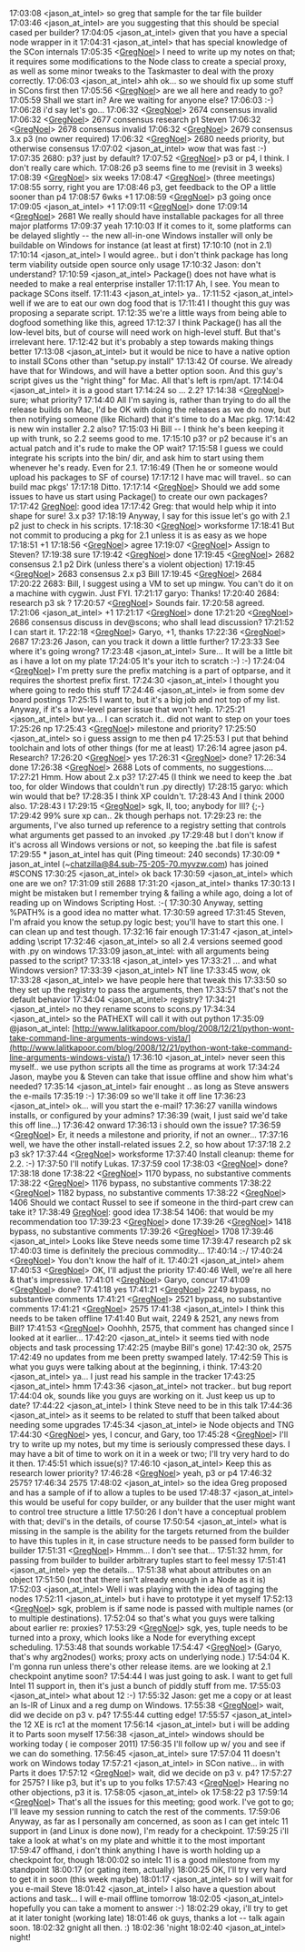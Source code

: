 
17:03:08 <jason_at_intel>       so greg that sample for the tar file builder 17:03:46 <jason_at_intel>       are you suggesting that this should be special cased per builder? 17:04:05 <jason_at_intel>       given that you have a special node wrapper in it 17:04:31 <jason_at_intel>       that has special knowledge of the SCon internals 17:05:35 <[GregNoel](GregNoel)>     I need to write up my notes on that; it requires some modifications to the Node class to create a special proxy, as well as some minor tweaks to the Taskmaster to deal with the proxy correctly. 17:06:03 <jason_at_intel>       ahh ok... so we should fix up some stuff in SCons first then 17:05:56 <[GregNoel](GregNoel)>     are we all here and ready to go? 17:05:59 <Garyo>        Shall we start in?  Are we waiting for anyone else? 17:06:03 <Garyo>        :-) 17:06:28 <sgk>  i'd say let's go... 17:06:32 <[GregNoel](GregNoel)>     2674 consensus invalid 17:06:32 <[GregNoel](GregNoel)>     2677 consensus research p1 Steven 17:06:32 <[GregNoel](GregNoel)>     2678 consensus invalid 17:06:32 <[GregNoel](GregNoel)>     2679 consensus 3.x p3 (no owner required) 17:06:32 <[GregNoel](GregNoel)>     2680 needs priority, but otherwise consensus 17:07:02 <jason_at_intel>       wow that was fast :-) 17:07:35 <sgk>  2680:  p3?  just by default? 17:07:52 <[GregNoel](GregNoel)>     p3 or p4, I think.  I don't really care which. 17:08:26 <Garyo>        p3 seems fine to me (revisit in 3 weeks) 17:08:39 <[GregNoel](GregNoel)>     six weeks 17:08:47 <[GregNoel](GregNoel)>     (three meetings) 17:08:55 <Garyo>        sorry, right you are 17:08:46 <sgk>  p3, get feedback to the OP a little sooner than p4 17:08:57 <bdbaddog>     6wks +1 17:08:59 <[GregNoel](GregNoel)>     p3 going once 17:09:05 <jason_at_intel>       +1 17:09:11 <[GregNoel](GregNoel)>     done 17:09:14 <[GregNoel](GregNoel)>     2681 We really should have installable packages for all three major platforms 17:09:37 <sgk>  yeah 17:10:03 <Garyo>        If it comes to it, some platforms can be delayed slightly -- the new all-in-one Windows installer will only be buildable on Windows for instance (at least at first) 17:10:10 <Garyo>        (not in 2.1) 17:10:14 <jason_at_intel>       I would agree.. but i don't think package has long term viability outside open source only usage 17:10:32 <Garyo>        Jason: don't understand? 17:10:59 <jason_at_intel>       Package() does not have what is needed to make a real enterprise installer 17:11:17 <Garyo>        Ah, I see.  You mean to package SCons itself. 17:11:43 <jason_at_intel>       ya.. 17:11:52 <jason_at_intel>       well if we are to eat our own dog food that is 17:11:41 <Garyo>        I thought this guy was proposing a separate script. 17:12:35 <sgk>  we're a little ways from being able to dogfood something like this, agreed 17:12:37 <Garyo>        I think Package() has all the low-level bits, but of course will need work on high-level stuff. But that's irrelevant here. 17:12:42 <sgk>  but it's probably a step towards making things better 17:13:08 <jason_at_intel>       but it would be nice to have a native option to install SCons other than "setup.py install" 17:13:42 <Garyo>        Of course.  We already have that for Windows, and will have a better option soon.  And this guy's script gives us the "right thing" for Mac.  All that's left is rpm/apt. 17:14:04 <jason_at_intel>       it is a good start 17:14:24 <sgk>  so ...  2.2? 17:14:38 <[GregNoel](GregNoel)>     sure; what priority? 17:14:40 <Garyo>        All I'm saying is, rather than trying to do all the release builds on Mac, I'd be OK with doing the releases as we do now, but then notifying someone (like Richard) that it's time to do a Mac pkg. 17:14:42 <bdbaddog>     is new win installer 2.2 also? 17:15:03 <Garyo>        Hi Bill -- I think he's been keeping it up with trunk, so 2.2 seems good to me. 17:15:10 <sgk>  p3?  or p2 because it's an actual patch and it's rude to make the OP wait? 17:15:58 <Garyo>        I guess we could integrate his scripts into the bin/ dir, and ask him to start using them whenever he's ready.  Even for 2.1. 17:16:49 <Garyo>        (Then he or someone would upload his packages to SF of course) 17:17:12 <bdbaddog>     I have mac will travel.. so can build mac pkgs' 17:17:18 <Garyo>        Ditto. 17:17:14 <[GregNoel](GregNoel)>     Should we add some issues to have us start using Package() to create our own packages? 17:17:42 <sgk>  [GregNoel](GregNoel):  good idea 17:17:42 <Garyo>        Greg: that would help whip it into shape for sure!  3.x p3? 17:18:19 <Garyo>        Anyway, I say for this issue let's go with 2.1 p2 just to check in his scripts. 17:18:30 <[GregNoel](GregNoel)>     worksforme 17:18:41 <Garyo>        But not commit to producing a pkg for 2.1 unless it is as easy as we hope 17:18:51 <sgk>  +1 17:18:56 <[GregNoel](GregNoel)>     agree 17:19:07 <[GregNoel](GregNoel)>     Assign to Steven? 17:19:38 <sgk>  sure 17:19:42 <[GregNoel](GregNoel)>     done 17:19:45 <[GregNoel](GregNoel)>     2682 consensus 2.1 p2 Dirk (unless there's a violent objection) 17:19:45 <[GregNoel](GregNoel)>     2683 consensus 2.x p3 Bill 17:19:45 <[GregNoel](GregNoel)>     2684 17:20:22 <Garyo>        2683: Bill, I suggest using a VM to set up mingw.  You can't do it on a machine with cygwin.  Just FYI. 17:21:17 <bdbaddog>     garyo: Thanks! 17:20:40 <sgk>  2684:  research p3 sk  ? 17:20:57 <[GregNoel](GregNoel)>     Sounds fair. 17:20:58 <Garyo>        agreed. 17:21:06 <jason_at_intel>       +1 17:21:17 <[GregNoel](GregNoel)>     done 17:21:20 <[GregNoel](GregNoel)>     2686 consensus discuss in dev@scons; who shall lead discussion? 17:21:52 <Garyo>        I can start it. 17:22:18 <[GregNoel](GregNoel)>     Garyo, +1, thanks 17:22:36 <[GregNoel](GregNoel)>     2687 17:23:26 <Garyo>        Jason, can you track it down a little further? 17:23:33 <Garyo>        See where it's going wrong? 17:23:48 <jason_at_intel>       Sure... It will be a little bit as i have a lot on my plate 17:24:05 <Garyo>        It's your itch to scratch :-) :-) 17:24:04 <[GregNoel](GregNoel)>     I'm pretty sure the prefix matching is a part of optparse, and it requires the shortest prefix first. 17:24:30 <jason_at_intel>       I thought you where going to redo this stuff 17:24:46 <jason_at_intel>       ie from some dev board postings 17:25:15 <Garyo>        I want to, but it's a big job and not top of my list.  Anyway, if it's a low-level parser issue that won't help. 17:25:21 <jason_at_intel>       but ya... I can scratch it.. did not want to step on your toes 17:25:26 <Garyo>        np 17:25:43 <[GregNoel](GregNoel)>     milestone and priority? 17:25:50 <jason_at_intel>       so i guess assign to me then p4 17:25:53 <Garyo>        I put that behind toolchain and lots of other things (for me at least) 17:26:14 <Garyo>        agree jason p4.  Research? 17:26:20 <[GregNoel](GregNoel)>     yes 17:26:31 <[GregNoel](GregNoel)>     done? 17:26:34 <sgk>  done 17:26:38 <[GregNoel](GregNoel)>     2688 Lots of comments, no suggestions.... 17:27:21 <Garyo>        Hmm.  How about 2.x p3? 17:27:45 <Garyo>        (I think we need to keep the .bat too, for older Windows that couldn't run .py directly) 17:28:15 <bdbaddog>     garyo: which win would that be? 17:28:35 <Garyo>        I think XP couldn't. 17:28:43 <Garyo>        And I think 2000 also. 17:28:43 <sgk>  I 17:29:15 <[GregNoel](GregNoel)>     sgk, II, too; anybody for III? {;-} 17:29:42 <bdbaddog>     99% sure xp can.. 2k though perhaps not. 17:29:23 <sgk>  re: the arguments, I've also turned up reference to a registry setting that controls what arguments get passed to an invoked .py 17:29:48 <sgk>  but I don't know if it's across all Windows versions or not, so keeping the .bat file is safest 17:29:55 *      jason_at_intel has quit (Ping timeout: 240 seconds) 17:30:09 *      jason_at_intel (~[chatzilla@84.sub-75-205-70.myvzw.com](mailto:chatzilla@84.sub-75-205-70.myvzw.com)) has joined #SCONS 17:30:25 <jason_at_intel>       ok back 17:30:59 <jason_at_intel>       which one are we on? 17:31:09 <Garyo>        still 2688 17:31:20 <jason_at_intel>       thanks 17:30:13 <Garyo>        I might be mistaken but I remember trying & failing a while ago, doing a lot of reading up on Windows Scripting Host. :-( 17:30:30 <Garyo>        Anyway, setting %PATH% is a good idea no matter what. 17:30:59 <sgk>  agreed 17:31:45 <Garyo>        Steven, I'm afraid you know the setup.py logic best; you'll have to start this one.  I can clean up and test though. 17:32:16 <sgk>  fair enough 17:31:47 <jason_at_intel>       adding <pythoninstall>\script 17:32:46 <jason_at_intel>       so all 2.4 versions seemed good with .py on windows 17:33:09 <sgk>  jason_at_intel:  with all arguments being passed to the script? 17:33:18 <jason_at_intel>       yes 17:33:21 <Garyo>        ... and what Windows version? 17:33:39 <jason_at_intel>       NT line 17:33:45 <Garyo>        wow, ok 17:33:28 <jason_at_intel>       we have people here that tweak this 17:33:50 <sgk>  so they set up the registry to pass the arguments, then 17:33:57 <sgk>  that's not the default behavior 17:34:04 <jason_at_intel>       registry? 17:34:21 <jason_at_intel>       no they rename scons to scons.py 17:34:34 <jason_at_intel>       so the PATHEXT will call it with out python 17:35:09 <sgk>  @jason_at_intel:  [http://www.lalitkapoor.com/blog/2008/12/21/python-wont-take-command-line-arguments-windows-vista/](http://www.lalitkapoor.com/blog/2008/12/21/python-wont-take-command-line-arguments-windows-vista/) 17:36:10 <jason_at_intel>       never seen this myself.. we use python scripts all the time as programs at work 17:34:24 <Garyo>        Jason, maybe you & Steven can take that issue offline and show him what's needed? 17:35:14 <jason_at_intel>       fair enought .. as long as Steve answers the e-mails 17:35:19 <sgk>  :-) 17:36:09 <sgk>  so we'll take it off line 17:36:23 <jason_at_intel>       ok... will you start the e-mail? 17:36:27 <sgk>  vanilla windows installs, or configured by your admins? 17:36:39 <sgk>  (wait, I just said we'd take this off line...) 17:36:42 <sgk>  onward 17:36:13 <sgk>  i should own the issue? 17:36:59 <[GregNoel](GregNoel)>     Er, it needs a milestone and priority, if not an owner... 17:37:16 <sgk>  well, we have the other install-related issues 2.2, so how about 17:37:18 <sgk>  2.2 p3 sk? 17:37:44 <[GregNoel](GregNoel)>     worksforme 17:37:40 <Garyo>        Install cleanup: theme for 2.2. :-) 17:37:50 <Garyo>        I'll notify Lukas. 17:37:59 <sgk>  cool 17:38:03 <[GregNoel](GregNoel)>     done? 17:38:18 <Garyo>        done 17:38:22 <[GregNoel](GregNoel)>     1170 bypass, no substantive comments 17:38:22 <[GregNoel](GregNoel)>     1176 bypass, no substantive comments 17:38:22 <[GregNoel](GregNoel)>     1182 bypass, no substantive comments 17:38:22 <[GregNoel](GregNoel)>     1406 Should we contact Russel to see if someone in the third-part crew can take it? 17:38:49 <sgk>  [GregNoel](GregNoel):  good idea 17:38:54 <Garyo>        1406: that would be my recommendation too 17:39:23 <[GregNoel](GregNoel)>     done 17:39:26 <[GregNoel](GregNoel)>     1418 bypass, no substantive comments 17:39:26 <[GregNoel](GregNoel)>     1708 17:39:46 <jason_at_intel>       Looks like Steve needs some time 17:39:47 <sgk>  research p2 sk 17:40:03 <sgk>  time is definitely the precious commodity... 17:40:14 <Garyo>        :-/ 17:40:24 <[GregNoel](GregNoel)>     You don't know the half of it. 17:40:21 <jason_at_intel>       ahem 17:40:53 <[GregNoel](GregNoel)>     OK, I'll adjust the priority 17:40:46 <Garyo>        Well, we're all here & that's impressive. 17:41:01 <[GregNoel](GregNoel)>     Garyo, concur 17:41:09 <[GregNoel](GregNoel)>     done? 17:41:18 <Garyo>        yes 17:41:21 <[GregNoel](GregNoel)>     2249 bypass, no substantive comments 17:41:21 <[GregNoel](GregNoel)>     2521 bypass, no substantive comments 17:41:21 <[GregNoel](GregNoel)>     2575 17:41:38 <jason_at_intel>       I think this needs to be taken offline 17:41:40 <Garyo>        But wait, 2249 & 2521, any news from Bill? 17:41:53 <[GregNoel](GregNoel)>     Ooohhh, 2575, that comment has changed since I looked at it earlier... 17:42:20 <jason_at_intel>       it seems tied with node objects and task processing 17:42:25 <Garyo>        (maybe Bill's gone) 17:42:30 <Garyo>        ok, 2575 17:42:49 <bdbaddog>     no updates from me been pretty swamped lately. 17:42:59 <Garyo>        This is what you guys were talking about at the beginning, i think. 17:43:20 <jason_at_intel>       ya... I just read his sample in the tracker 17:43:25 <jason_at_intel>       hmm 17:43:36 <jason_at_intel>       not tracker.. but bug report 17:44:04 <Garyo>        ok, sounds like you guys are working on it.  Just keep us up to date? 17:44:22 <jason_at_intel>       I think Steve need to be in this talk 17:44:36 <jason_at_intel>       as it seems to be related to stuff that been talked about needing some upgrades 17:45:34 <jason_at_intel>       ie Node objects and TNG 17:44:30 <[GregNoel](GregNoel)>     yes, I concur, and Gary, too 17:45:28 <[GregNoel](GregNoel)>     I'll try to write up my notes, but my time is seriously compressed these days.  I may have a bit of time to work on it in a week or two; I'll try very hard to do it then. 17:45:51 <sgk>  which issue(s)? 17:46:10 <jason_at_intel>       Keep this as research lower priority? 17:46:28 <[GregNoel](GregNoel)>     yeah, p3 or p4 17:46:32 <sgk>  2575? 17:46:34 <Garyo>        2575 17:48:02 <jason_at_intel>       so the idea Greg proposed and has a sample of if to allow a tuples to be used 17:48:37 <jason_at_intel>       this would be useful for copy builder, or any builder that the user might want to control tree structure a little 17:50:26 <sgk>  I don't have a conceptual problem with that; devil's in the details, of course 17:50:54 <jason_at_intel>       what is missing in the sample is the ability for the targets returned from the builder to have this tuples in it, in case structure needs to be passed form builder to builder 17:51:31 <[GregNoel](GregNoel)>     Hmmm...  I don't see that... 17:51:32 <sgk>  hmm, for passing from builder to builder arbitrary tuples start to feel messy 17:51:41 <jason_at_intel>       yep the details... 17:51:38 <sgk>  what about attributes on an object 17:51:50 <sgk>  (not that there isn't already enough in a Node as it is) 17:52:03 <jason_at_intel>       Well i was playing with the idea of tagging the nodes 17:52:11 <jason_at_intel>       but i have to prototype it yet myself 17:52:13 <[GregNoel](GregNoel)>     sgk, problem is if same node is passed with multiple names (or to multiple destinations). 17:52:04 <sgk>  so that's what you guys were talking about earlier re: proxies? 17:53:29 <[GregNoel](GregNoel)>     sgk, yes, tuple needs to be turned into a proxy, which looks like a Node for everything except scheduling. 17:53:48 <sgk>  that sounds workable 17:54:47 <[GregNoel](GregNoel)>     (Garyo, that's why arg2nodes() works; proxy acts on underlying node.) 17:54:04 <bdbaddog>     K. I'm gonna run unless there's other release items. are we looking at 2.1 checkpoint anytime soon? 17:54:44 <Garyo>        I was just going to ask. I want to get full Intel 11 support in, then it's just a bunch of piddly stuff from me. 17:55:03 <jason_at_intel>       what about 12 :-) 17:55:32 <Garyo>        Jason: get me a copy or at least an ls-lR of Linux and a reg dump on Windows. 17:55:38 <[GregNoel](GregNoel)>     wait, did we decide on p3 v. p4? 17:55:44 <sgk>  cutting edge! 17:55:57 <jason_at_intel>       the 12 XE is rc1 at the moment 17:56:14 <jason_at_intel>       but i will be adding it to Parts soon myself 17:56:38 <jason_at_intel>       windows should be working today ( ie composer 2011) 17:56:35 <Garyo>        I'll follow up w/ you and see if we can do something. 17:56:45 <jason_at_intel>       sure 17:57:04 <Garyo>        11 doesn't work on Windows today 17:57:21 <jason_at_intel>       in SCon native... in with Parts it does 17:57:12 <[GregNoel](GregNoel)>     wait, did we decide on p3 v. p4? 17:57:27 <Garyo>        for 2575?  I like p3, but it's up to you folks 17:57:43 <[GregNoel](GregNoel)>     Hearing no other objections, p3 it is. 17:58:05 <jason_at_intel>       ok 17:58:22 <sgk>  p3 17:59:14 <[GregNoel](GregNoel)>     That's all the issues for this meeting; good work.  I've got to go; I'll leave my session running to catch the rest of the comments. 17:59:06 <Garyo>        Anyway, as far as I personally am concerned, as soon as I can get intelc 11 support in (and Linux is done now), I'm ready for a checkpoint. 17:59:25 <sgk>  i'll take a look at what's on my plate and whittle it to the most important 17:59:47 <sgk>  offhand, i don't think anything I have is worth holding up a checkpoint for, though 18:00:02 <sgk>  so intelc 11 is a good milestone from my standpoint 18:00:17 <sgk>  (or gating item, actually) 18:00:25 <Garyo>        OK, I'll try very hard to get it in soon (this week maybe) 18:01:17 <jason_at_intel>       so I will wait for you e-mail Steve 18:01:42 <jason_at_intel>       I also have a question about actions and task... I will e-mail offline tomorrow 18:02:05 <jason_at_intel>       hopefully you can take a moment to answer :-) 18:02:29 <sgk>  okay, i'll try to get at it later tonight (working late) 18:01:46 <Garyo>        ok guys, thanks a lot -- talk again soon. 18:02:32 <bdbaddog>     gnight all then. :) 18:02:36 <sgk>  'night 18:02:40 <jason_at_intel>       night! 
